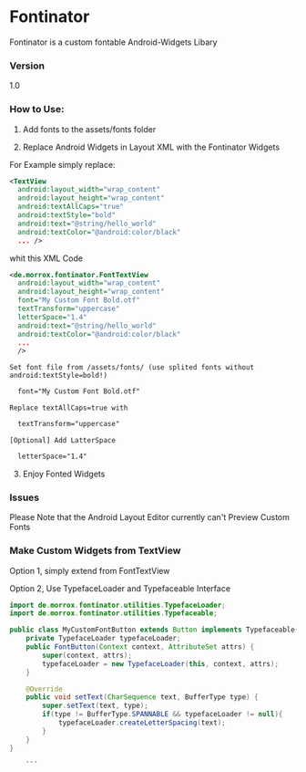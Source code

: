 Fontinator
==========

Fontinator is a custom fontable Android-Widgets Libary

### Version
  1.0

### How to Use:

1. Add fonts to the assets/fonts folder

2. Replace Android Widgets in Layout XML with the Fontinator Widgets

  For Example simply replace:
  ```xml
  <TextView
    android:layout_width="wrap_content"
    android:layout_height="wrap_content"
    android:textAllCaps="true"
    android:textStyle="bold"
    android:text="@string/hello_world"
    android:textColor="@android:color/black"
    ... />
  ```
  whit this XML Code
  ```xml
  <de.morrox.fontinator.FontTextView
    android:layout_width="wrap_content"
    android:layout_height="wrap_content"
    font="My Custom Font Bold.otf"
    textTransform="uppercase"
    letterSpace="1.4"
    android:text="@string/hello_world"
    android:textColor="@android:color/black"
    ...
    />
  ```


    Set font file from /assets/fonts/ (use splited fonts without android:textStyle=bold!)
  ```xml
    font="My Custom Font Bold.otf"
  ```
    Replace textAllCaps=true with
  ```xml
    textTransform="uppercase"
  ```
    [Optional] Add LatterSpace
  ```xml
    letterSpace="1.4"
  ```

3. Enjoy Fonted Widgets

### Issues
Please Note that the Android Layout Editor currently can't Preview Custom Fonts

### Make Custom Widgets from TextView
Option 1, simply extend from FontTextView

Option 2, Use TypefaceLoader and Typefaceable Interface
```java
import de.morrox.fontinator.utilities.TypefaceLoader;
import de.morrox.fontinator.utilities.Typefaceable;

public class MyCustomFontButton extends Button implements Typefaceable{
    private TypefaceLoader typefaceLoader;
    public FontButton(Context context, AttributeSet attrs) {
        super(context, attrs);
        typefaceLoader = new TypefaceLoader(this, context, attrs);
    }

    @Override
    public void setText(CharSequence text, BufferType type) {
        super.setText(text, type);
        if(type != BufferType.SPANNABLE && typefaceLoader != null){
            typefaceLoader.createLetterSpacing(text);
        }
    }
}

    ```


